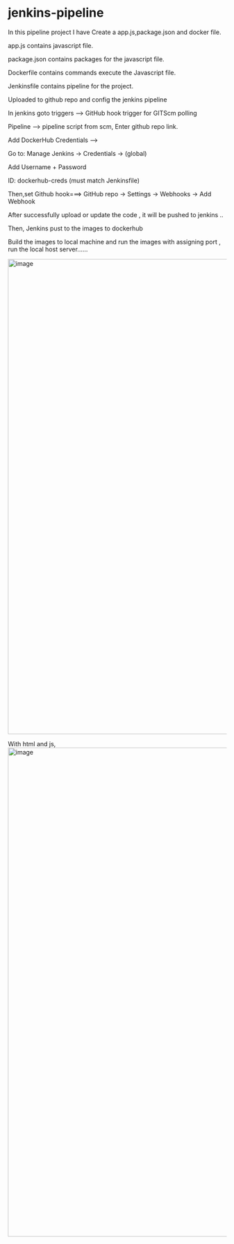 # jenkins-pipeline

In this pipeline project I have Create a app.js,package.json and docker file.

app.js contains javascript file.

package.json contains packages for the javascript file.

Dockerfile contains commands execute the Javascript file.

Jenkinsfile contains pipeline for the project.

Uploaded to github repo and config the jenkins pipeline 


In jenkins goto triggers --> GitHub hook trigger for GITScm polling

Pipeline --> pipeline script from scm, Enter github repo link.

Add DockerHub Credentials -->

Go to: Manage Jenkins → Credentials → (global)

Add Username + Password

ID: dockerhub-creds (must match Jenkinsfile)


Then,set Github hook===> GitHub repo → Settings → Webhooks → Add Webhook

After successfully upload or update the code , it will be pushed to jenkins ..

Then, Jenkins pust to the images to dockerhub 

Build the images to local machine and run the images with assigning port , run the local host server......


<img width="1464" height="1092" alt="image" src="https://github.com/user-attachments/assets/1a6eaaf7-f7b7-4f6b-84ba-cd975e7c03ff" />


With html and js,
<img width="1906" height="1124" alt="image" src="https://github.com/user-attachments/assets/d37b2c38-e17c-4291-9ce1-b48a2a8c8bc9" />





